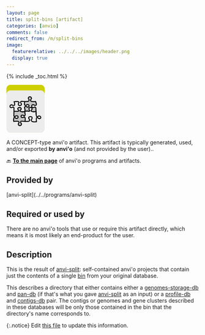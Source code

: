 ```yaml
---
layout: page
title: split-bins [artifact]
categories: [anvio]
comments: false
redirect_from: /m/split-bins
image:
  featurerelative: ../../../images/header.png
  display: true
---
```



{% include _toc.html %}


<img src="../../images/icons/CONCEPT.png" alt="CONCEPT" style="width:100px; border:none" />

A CONCEPT-type anvi'o artifact. This artifact is typically generated, used, and/or exported **by anvi'o** (and not provided by the user)..

🔙 **[To the main page](../../)** of anvi'o programs and artifacts.

## Provided by


<p style="text-align: left" markdown="1"><span class="artifact-p">[anvi-split](../../programs/anvi-split)</span></p>


## Required or used by


There are no anvi'o tools that use or require this artifact directly, which means it is most likely an end-product for the user.


## Description

This is the result of <span class="artifact-n">[anvi-split](/software/anvio/help/main/programs/anvi-split)</span>: self-contained anvi'o projects that contain just the contents of a single <span class="artifact-n">[bin](/software/anvio/help/main/artifacts/bin)</span> from your original database. 

This describes a directory that either contains either a <span class="artifact-n">[genomes-storage-db](/software/anvio/help/main/artifacts/genomes-storage-db)</span> and <span class="artifact-n">[pan-db](/software/anvio/help/main/artifacts/pan-db)</span> (if that's what you gave <span class="artifact-n">[anvi-split](/software/anvio/help/main/programs/anvi-split)</span> as an input) or a <span class="artifact-n">[profile-db](/software/anvio/help/main/artifacts/profile-db)</span> and <span class="artifact-n">[contigs-db](/software/anvio/help/main/artifacts/contigs-db)</span> pair. The contigs or genomes and gene clusters described in these databases will be only those contained in the bin that the directory's name corresponds to.  


{:.notice}
Edit [this file](https://github.com/merenlab/anvio/tree/master/anvio/docs/artifacts/split-bins.md) to update this information.


